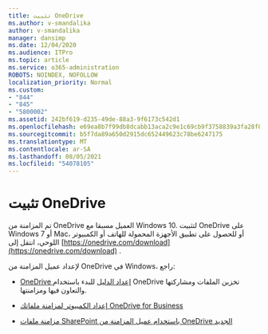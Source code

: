 ```yaml
---
title: تثبيت OneDrive
ms.author: v-smandalika
author: v-smandalika
manager: dansimp
ms.date: 12/04/2020
ms.audience: ITPro
ms.topic: article
ms.service: o365-administration
ROBOTS: NOINDEX, NOFOLLOW
localization_priority: Normal
ms.custom:
- "844"
- "845"
- "5800002"
ms.assetid: 242bf619-d235-49de-88a3-9f6173c542d1
ms.openlocfilehash: e69ea8b7f99db8dcabb13aca2c9e1c69cb9f3758839a3fa28f0b0b9a5b6a534c
ms.sourcegitcommit: b5f7da89a650d2915dc652449623c78be6247175
ms.translationtype: MT
ms.contentlocale: ar-SA
ms.lasthandoff: 08/05/2021
ms.locfileid: "54078105"
---
```

# <a name="install-and-configure-onedrive"></a>تثبيت OneDrive

تم المزامنة من OneDrive العميل مسبقا مع Windows 10. لتثبيت OneDrive على Windows 7 أو Mac، أو للحصول على تطبيق الأجهزة المحمولة للهاتف أو الكمبيوتر اللوحي، انتقل إلى [https://onedrive.com/download](https://onedrive.com/download) .
  
لإعداد عميل المزامنة من OneDrive في Windows، راجع:
  
- [OneDrive إعداد الدليل](https://admin.microsoft.com/adminportal/home#/modernonboarding/onedrivequickstartguide) للبدء باستخدام OneDrive تخزين الملفات ومشاركتها والتعاون فيها ومزامنتها.

- [إعداد الكمبيوتر لمزامنة ملفاتك OneDrive for Business](https://go.microsoft.com/fwlink/?linkid=533375)

- [مزامنة ملفات SharePoint باستخدام عميل المزامنة من OneDrive الجديد](https://go.microsoft.com/fwlink/?linkid=871666)
